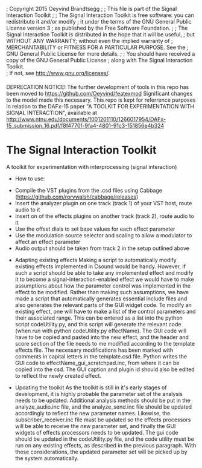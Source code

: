;    Copyright 2015 Oeyvind Brandtsegg 
;
;    This file is part of the Signal Interaction Toolkit
;
;    The Signal Interaction Toolkit is free software: you can redistribute it and/or modify
;    it under the terms of the GNU General Public License version 3 
;    as published by the Free Software Foundation.
;
;    The Signal Interaction Toolkit is distributed in the hope that it will be useful,
;    but WITHOUT ANY WARRANTY; without even the implied warranty of
;    MERCHANTABILITY or FITNESS FOR A PARTICULAR PURPOSE.  See the
;    GNU General Public License for more details.
;
;    You should have received a copy of the GNU General Public License
;    along with The Signal Interaction Toolkit.  
;    If not, see <http://www.gnu.org/licenses/>.

####
DEPRECATION NOTICE!
The further development of tools in this repo has been moved to https://github.com/Oeyvind/featexmod
Significant changes to the model made this necessary. 
This repo is kept for referrence purposes in relation to the DAFx-15 paper "A TOOLKIT FOR EXPERIMENTATION WITH SIGNAL INTERACTION", avaiilable at http://www.ntnu.edu/documents/1001201110/1266017954/DAFx-15_submission_16.pdf/f8f4770f-9fa4-4801-91c3-151856e4b324
####


# The Signal Interaction Toolkit
A toolkit for experimentation with interprocessing (signal interaction)

* How to use:
- Compile the VST plugins from the .csd files using Cabbage (https://github.com/rorywalsh/cabbage/releases)
- Insert the analyzer plugin on one track (track 1) of your VST host, route audio to it
- Insert on of the effects plugins on another track (track 2), route audio to it
- Use the offset dials to set base values for each effect parameter
- Use the modulation source selector and scaling to allow a modulator to affect an effect parameter
- Audio output should be taken from track 2 in the setup outlined above

* Adapting existing effects
Making a script to automatically modify existing effects implemented in Csound would be handy. 
However, if such a script should be able to take any implemented effect and modify it to become 
a signal-interaction-enabled effect we would have to make assumptions about how the parameter control 
was implemented in the effect to be modified. Rather than making such assumptions, we have made a 
script that automatically generates essential include files and also generates the relevant parts of 
the GUI widget code. To modify an existing effect, one will have to make a list of the control parameters 
and their associated range. This can be entered as a list into the python script codeUtility.py, and this 
script will generate the relevant code (when run with python codeUtility.py effectName). 
The GUI code will have to be copied and pasted into the new effect, and the header and score section of 
the file needs to me modified according to the template effects file. The necessary modifications has been 
marked with comments in capital letters in the template.csd file. 
Python writes the GUI code to effectName_gui_scratchpad.inc, from where it can be copied into the csd. 
The GUI caption and plugin id should also be edited to reflect the newly created effect.

* Updating the toolkit
As the toolkit is still in it's early stages of development, it is highly probable the parameter set of the 
analysis needs to be updated. Additional analysis methods should be put in the analyze_audio.inc file, and 
the analyze_send.inc file should be updated accordingly to reflect the new parameter names. 
Likewise, the subscriber_receiver.inc file must be updated so the effects processors will be able to receive 
the new parameter set, and finally the GUI widgets of effects processors needs to be updated. 
The gui code should be updated in the codeUtility.py file, and the code utility must be run on any existing 
effects, as described in the previous paragraph. 
With these considerations, the updated parameter set will be picked up by the system automatically.
